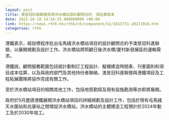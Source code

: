 ```yaml
---
layout: post
title: 澳昱冠科進聯營投得洪水橋站設計顧問合約　須估算成本
date: 2021-10-18 14:54:25.000000000 +08:00
link: https://news.rthk.hk/rthk/ch/component/k2/1615731-20211018.htm
categories: rthk
---
```


港鐵表示，經投標程序批出屯馬綫洪水橋站項目的設計顧問合約予澳昱冠科進聯營，以展開規劃及設計工作。洪水橋站將照顧日後洪水橋/厦村新發展區的運輸需求。

港鐵說，顧問服務範圍包括就計劃制訂工程設計、擬備建造時間表、刊憲圖則和項目成本估算，以及與政府部門及其他持份者聯絡，澳昱冠科進聯營與港鐵項目及工程拓展團隊將協作完成有關工作。

至於洪水橋站項目的相關其他工作，包括地質勘探及現有設施勘測等亦即將展開。

政府於5月邀請港鐵展開洪水橋站項目的詳細規劃及設計工作，包括於現有屯馬綫天水圍站和兆康站之間增設洪水橋站。洪水橋站的主體建造工程預計於2024年動工及於2030年竣工。

